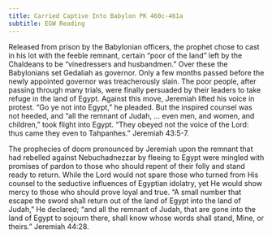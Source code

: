 ```yaml
---
title: Carried Captive Into Babylon PK 460c-461a
subtitle: EGW Reading
---
```


Released from prison by the Babylonian officers, the prophet chose to cast in his lot with the feeble remnant, certain “poor of the land” left by the Chaldeans to be “vinedressers and husbandmen.” Over these the Babylonians set Gedaliah as governor. Only a few months passed before the newly appointed governor was treacherously slain. The poor people, after passing through many trials, were finally persuaded by their leaders to take refuge in the land of Egypt. Against this move, Jeremiah lifted his voice in protest. “Go ye not into Egypt,” he pleaded. But the inspired counsel was not heeded, and “all the remnant of Judah, ... even men, and women, and children,” took flight into Egypt. “They obeyed not the voice of the Lord: thus came they even to Tahpanhes.” Jeremiah 43:5-7.

The prophecies of doom pronounced by Jeremiah upon the remnant that had rebelled against Nebuchadnezzar by fleeing to Egypt were mingled with promises of pardon to those who should repent of their folly and stand ready to return. While the Lord would not spare those who turned from His counsel to the seductive influences of Egyptian idolatry, yet He would show mercy to those who should prove loyal and true. “A small number that escape the sword shall return out of the land of Egypt into the land of Judah,” He declared; “and all the remnant of Judah, that are gone into the land of Egypt to sojourn there, shall know whose words shall stand, Mine, or theirs.” Jeremiah 44:28.
